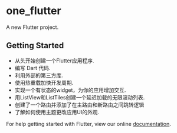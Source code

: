 # one_flutter

A new Flutter project.

## Getting Started

- 从头开始创建一个Flutter应用程序.
- 编写 Dart 代码.
- 利用外部的第三方库.
- 使用热重载加快开发周期.
- 实现一个有状态的widget，为你的应用增加交互.
- 用ListView和ListTiles创建一个延迟加载的无限滚动列表.
- 创建了一个路由并添加了在主路由和新路由之间跳转逻辑
- 了解如何使用主题更改应用UI的外观.

For help getting started with Flutter, view our online
[documentation](https://flutter.io/).
